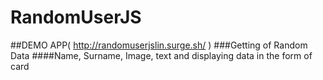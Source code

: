 # RandomUserJS
##DEMO APP( http://randomuserjslin.surge.sh/ )
###Getting of Random Data
####Name, Surname, Image, text and displaying data in the form of card
